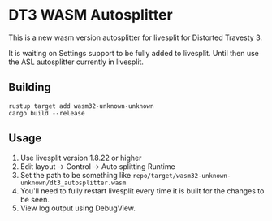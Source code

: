 # DT3 WASM Autosplitter

This is a new wasm version autosplitter for livesplit for Distorted Travesty 3.

It is waiting on Settings support to be fully added to livesplit. Until then use the ASL autosplitter currently in livesplit.

## Building

```
rustup target add wasm32-unknown-unknown
cargo build --release
```

## Usage

1. Use livesplit version 1.8.22 or higher
2. Edit layout -> Control -> Auto splitting Runtime
3. Set the path to be something like `repo/target/wasm32-unknown-unknown/dt3_autosplitter.wasm`
4. You'll need to fully restart livesplit every time it is built for the changes to be seen.
5. View log output using DebugView.